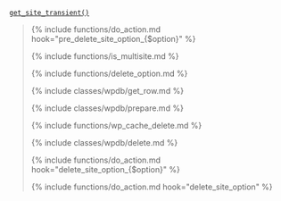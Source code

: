 <p><code><a href="https://developer.wordpress.org/reference/functions/get_site_transient/">get_site_transient()</a></code></p>

<blockquote>

{% include functions/do_action.md hook="pre_delete_site_option_{$option}" %}

{% include functions/is_multisite.md %}

{% include functions/delete_option.md %}

{% include classes/wpdb/get_row.md %}

{% include classes/wpdb/prepare.md %}

{% include functions/wp_cache_delete.md %}

{% include classes/wpdb/delete.md %}

{% include functions/do_action.md hook="delete_site_option_{$option}" %}

{% include functions/do_action.md hook="delete_site_option" %}

</blockquote>
